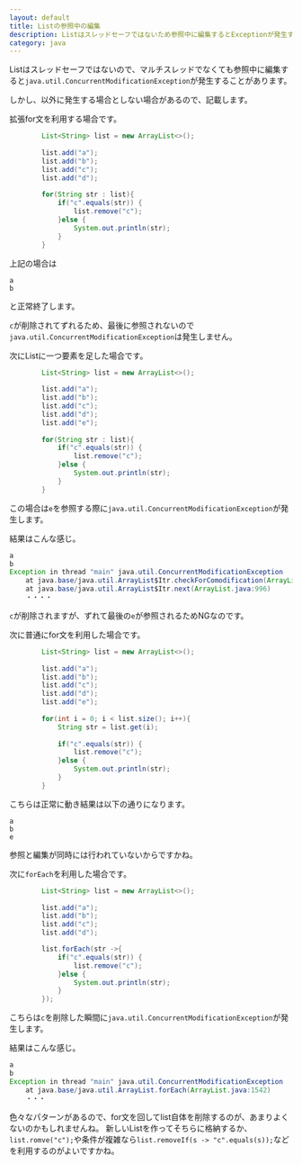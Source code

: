 ```yaml
---
layout: default
title: Listの参照中の編集
description: Listはスレッドセーフではないため参照中に編集するとExceptionが発生することがあります。その現象について記載します。
category: java
---
```


Listはスレッドセーフではないので、マルチスレッドでなくても参照中に編集すると`java.util.ConcurrentModificationException`が発生することがあります。

しかし、以外に発生する場合としない場合があるので、記載します。

拡張for文を利用する場合です。
```Java
        List<String> list = new ArrayList<>();
        
        list.add("a");
        list.add("b");
        list.add("c");
        list.add("d");
        
        for(String str : list){
        	if("c".equals(str)) {
        		list.remove("c");
        	}else {
            	System.out.println(str);
        	}
        }
```

上記の場合は
```
a
b
```
と正常終了します。

`c`が削除されてずれるため、最後に参照されないので`java.util.ConcurrentModificationException`は発生しません。

次にListに一つ要素を足した場合です。
```Java
        List<String> list = new ArrayList<>();
        
        list.add("a");
        list.add("b");
        list.add("c");
        list.add("d");
        list.add("e");
        
        for(String str : list){
        	if("c".equals(str)) {
        		list.remove("c");
        	}else {
            	System.out.println(str);
        	}
        }
```



この場合は`e`を参照する際に`java.util.ConcurrentModificationException`が発生します。

結果はこんな感じ。
```Java
a
b
Exception in thread "main" java.util.ConcurrentModificationException
	at java.base/java.util.ArrayList$Itr.checkForComodification(ArrayList.java:1042)
	at java.base/java.util.ArrayList$Itr.next(ArrayList.java:996)
    ・・・・
```

`c`が削除されますが、ずれて最後の`e`が参照されるためNGなのです。

次に普通にfor文を利用した場合です。
```Java
        List<String> list = new ArrayList<>();
        
        list.add("a");
        list.add("b");
        list.add("c");
        list.add("d");
        list.add("e");
        
        for(int i = 0; i < list.size(); i++){
        	String str = list.get(i);
        	
        	if("c".equals(str)) {
        		list.remove("c");
        	}else {
            	System.out.println(str);
        	}
        }
```
こちらは正常に動き結果は以下の通りになります。
```
a
b
e
```
参照と編集が同時には行われていないからですかね。

次に`forEach`を利用した場合です。
```Java
        List<String> list = new ArrayList<>();
        
        list.add("a");
        list.add("b");
        list.add("c");
        list.add("d");

        list.forEach(str ->{
        	if("c".equals(str)) {
        		list.remove("c");
        	}else {
            	System.out.println(str);
        	}
        });
```

こちらは`c`を削除した瞬間に`java.util.ConcurrentModificationException`が発生します。

結果はこんな感じ。
```Java
a
b
Exception in thread "main" java.util.ConcurrentModificationException
	at java.base/java.util.ArrayList.forEach(ArrayList.java:1542)
    ・・・
```

色々なパターンがあるので、for文を回してlist自体を削除するのが、あまりよくないのかもしれませんね。
新しいListを作ってそちらに格納するか、
`list.romve("c");`や条件が複雑なら`list.removeIf(s -> "c".equals(s));`などを利用するのがよいですかね。